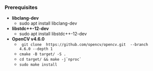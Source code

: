 

### Prerequisites
- **libclang-dev**
    - sudo apt install libclang-dev
- **libstdc++-12-dev**
    - sudo apt install libstdc++-12-dev
- **OpenCV v4.6.0**
    - ```  git clone  https://github.com/opencv/opencv.git  --branch 4.6.0 --depth 1 ```
    - ``` cmake -B target/ -S . ```
    - ``` cd target/ && make -j`nproc` ```
    - ``` sudo make install ```